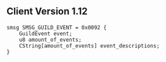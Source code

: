 ## Client Version 1.12

```rust,ignore
smsg SMSG_GUILD_EVENT = 0x0092 {
    GuildEvent event;    
    u8 amount_of_events;    
    CString[amount_of_events] event_descriptions;    
}

```
